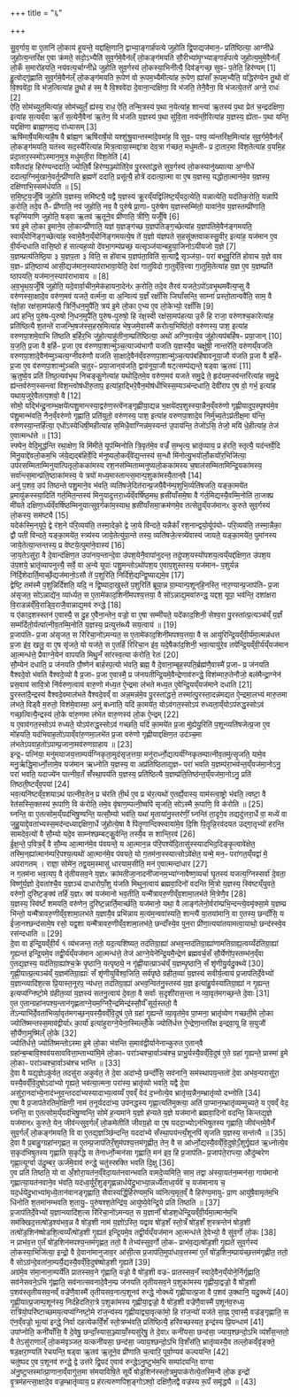 +++
title = "६"

+++


  
सु॒व॒र्गाय॒ वा ए॒तानि॑ लो॒काय॑ हूयन्ते॒ यद्दा॑क्षि॒णानि॒ द्वाभ्या॒ङ्गार्ह॑पत्ये जुहोति द्वि॒पाद्यज॑मान॒ᳶ प्रति॑ष्ठित्या॒ आग्नी॑ध्रे जुहोत्य॒न्तरि॑क्ष ए॒वा क्र॑मते॒ सदो॒ऽभ्यैति॑ सुव॒र्गमे॒वैन॑ल्ँ लो॒कङ्ग॑मयति सौ॒रीभ्या॑मृ॒ग्भ्याङ्गार्ह॑पत्ये जुहोत्य॒मुमे॒वैन॑ल्ँ लो॒कँ स॒मारो॑हयति॒ नय॑वत्य॒र्चाग्नी॑ध्रे जुहोति सुव॒र्गस्य॑ लो॒कस्या॒भिनी॑त्यै॒ दिव॑ङ्गच्छ॒ सुवᳶ॑ प॒तेति॒ हिर॑ण्यम् [1]  
हु॒त्वोद्गृ॑ह्णाति सुव॒र्गमे॒वैन॑ल्ँ लो॒कङ्ग॑मयति रू॒पेण॑ वो रू॒पम॒भ्यैमीत्या॑ह रू॒पेण॒ ह्या॑साँ रू॒पम॒भ्यैति॒ यद्धिर॑ण्येन तु॒थो वो॑ वि॒श्ववे॑दा॒ वि भ॑ज॒त्वित्या॑ह तु॒थो ह॑ स्म॒ वै वि॒श्ववे॑दा दे॒वाना॒न्दक्षि॑णा॒ वि भ॑जति॒ तेनै॒वैना॒ वि भ॑जत्ये॒तत्ते॑ अग्ने॒ राधः॑ [2]  
ऐति॒ सोम॑च्युत॒मित्या॑ह॒ सोम॑च्युतँ॒ ह्य॑स्य॒ राध॒ ऐति॒ तन्मि॒त्रस्य॑ प॒था न॒येत्या॑ह॒ शान्त्या॑ ऋ॒तस्य॑ प॒था प्रेत॑ च॒न्द्रद॑क्षिणा॒ इत्या॑ह स॒त्यव्ँवा ऋ॒तँ स॒त्येनै॒वैना॑ ऋ॒तेन॒ वि भ॑जति य॒ज्ञस्य॑ प॒था सु॑वि॒ता नय॑न्ती॒रित्या॑ह य॒ज्ञस्य॒ ह्ये॑ताᳶ प॒था यन्ति॒ यद्दक्षि॑णा ब्राह्म॒णम॒द्य रा॑ध्यासम् [3]  
ऋषि॑मार्षे॒यमित्या॑है॒ष वै ब्रा॑ह्म॒ण ऋषि॑रार्षे॒यो यश्शु॑श्रु॒वान्तस्मा॑दे॒वमा॑ह॒ वि सुव॒ᳶ पश्य॒ व्य॑न्तरि॑क्ष॒मित्या॑ह सुव॒र्गमे॒वैन॑ल्ँ लो॒कङ्ग॑मयति॒ यत॑स्व सद॒स्यै॑रित्या॑ह मित्र॒त्वाया॒स्मद्दा॑त्रा देव॒त्रा ग॑च्छत॒ मधु॑मतीᳶ प्र दा॒तार॒मा वि॑श॒तेत्या॑ह व॒यमि॒ह प्र॑दा॒तार॒स्स्मो॑ऽस्मान॒मुत्र॒ मधु॑मती॒रा वि॑श॒तेति॑ [4]  
वावैतदा॑ह॒ हिर॑ण्यन्ददाति॒ ज्योति॒र्वै हिर॑ण्य॒ञ्ज्योति॑रे॒व पु॒रस्ता॑द्धत्ते सुव॒र्गस्य॑ लो॒कस्यानु॑ख्यात्या अ॒ग्नीधे॑ ददात्य॒ग्निमु॑खाने॒वर्तून्प्री॑णाति ब्र॒ह्मणे॑ ददाति॒ प्रसू॑त्यै॒ होत्रे॑ ददात्या॒त्मा वा ए॒ष य॒ज्ञस्य॒ यद्धोता॒त्मान॑मे॒व य॒ज्ञस्य॒ दक्षि॑णाभि॒स्सम॑र्धयति ॥ [5]  
स॒मि॒ष्ट॒य॒जूँषि॑ जुहोति य॒ज्ञस्य॒ समि॑ष्ट्यै॒ यद्वै य॒ज्ञस्य॑ क्रू॒रय्ँयद्विलि॑ष्ट॒य्ँयद॒त्येति॒ यन्नात्येति॒ यद॑तिक॒रोति॒ यन्नापि॑ क॒रोति॒ तदे॒व तैᳶ प्री॑णाति॒ नव॑ जुहोति॒ नव॒ वै पुरु॑षे प्रा॒णाᳶ पुरु॑षेण य॒ज्ञस्सम्मि॑तो॒ यावा॑ने॒व य॒ज्ञस्तम्प्री॑णाति॒ षडृग्मि॑याणि जुहोति॒ षड्वा ऋ॒तव॑ ऋ॒तूने॒व प्री॑णाति॒ त्रीणि॒ यजूँ॑षि [6]  
त्रय॑ इ॒मे लो॒का इ॒माने॒व लो॒कान्प्री॑णाति॒ यज्ञ॑ य॒ज्ञङ्ग॑च्छ य॒ज्ञप॑तिङ्ग॒च्छेत्या॑ह य॒ज्ञप॑तिमे॒वैन॑ङ्गमयति॒ स्वाय्ँयोनि॑ङ्ग॒च्छेत्या॑ह॒ स्वामे॒वैन॒य्ँयोनि॑ङ्गमयत्ये॒ष ते॑ य॒ज्ञो य॑ज्ञपते स॒हसू॑क्तवाकस्सु॒वीर॒ इत्या॑ह॒ यज॑मान ए॒व वी॒र्य॑न्दधाति वासि॒ष्ठो ह॑ सात्यह॒व्यो दे॑वभा॒गम्प॑प्रच्छ॒ यत्सृञ्ज॑यान्बहुया॒जिनोऽयी॑यजो य॒ज्ञे [7]  
य॒ज्ञम्प्रत्य॑तिष्ठि॒पा ३ य॒ज्ञप॒ता ३ विति॒ स हो॑वाच य॒ज्ञप॑ता॒विति॑ स॒त्याद्वै सृञ्ज॑या॒ᳶ परा॑ बभूवु॒रिति॑ होवाच य॒ज्ञे वाव य॒ज्ञᳶ प्र॑ति॒ष्ठाप्य॑ आसी॒द्यज॑मान॒स्याप॑राभावा॒येति॒ देवा॑ गातुविदो गा॒तुव्ँवि॒त्त्वा गा॒तुमि॒तेत्या॑ह य॒ज्ञ ए॒व य॒ज्ञम्प्रति॑ ष्ठापयति॒ यज॑मान॒स्याप॑राभावाय ॥ [8]  
अ॒व॒भृ॒थ॒य॒जूँषि॑ जुहोति॒ यदे॒वार्वा॒चीन॒मेक॑हायना॒देन॑ᳵ क॒रोति॒ तदे॒व तैरव॑ यजते॒ऽपो॑ऽवभृ॒थमवै॑त्य॒प्सु वै वरु॑णस्सा॒क्षादे॒व वरु॑ण॒मव॑ यजते॒ वर्त्म॑ना॒ वा अ॒न्वित्य॑ य॒ज्ञँ रक्षाँ॑सि जिघाँसन्ति॒ साम्ना॑ प्रस्तो॒तान्ववै॑ति॒ साम॒ वै र॑क्षो॒हा रक्ष॑सा॒मप॑हत्यै॒ त्रिर्नि॒धन॒मुपै॑ति॒ त्रय॑ इ॒मे लो॒का ए॒भ्य ए॒व लो॒केभ्यो॒ रक्षाँ॑सि [9]  
अप॑ हन्ति॒ पुरु॑षᳶपुरुषो नि॒धन॒मुपै॑ति॒ पुरु॑षᳶपुरुषो॒ हि र॑क्ष॒स्वी रक्ष॑सा॒मप॑हत्या उ॒रुँ हि राजा॒ वरु॑णश्च॒कारेत्या॑ह॒ प्रति॑ष्ठित्यै श॒तन्ते॑ राजन्भि॒षज॑स्स॒हस्र॒मित्या॑ह भेष॒जमे॒वास्मै॑ करोत्य॒भिष्ठि॑तो॒ वरु॑णस्य॒ पाश॒ इत्या॑ह वरुणपा॒शमे॒वाभि ति॑ष्ठति ब॒र्हिर॒भि जु॑हो॒त्याहु॑तीना॒म्प्रति॑ष्ठित्या॒ अथो॑ अग्नि॒वत्ये॒व जु॑हो॒त्यप॑बर्हिषᳶ प्रया॒जान् [10]  
य॒ज॒ति॒ प्र॒जा वै ब॒र्हिᳶ प्र॒जा ए॒व व॑रुणपा॒शान्मु॑ञ्च॒त्याज्य॑भागौ यजति य॒ज्ञस्यै॒व चक्षु॑षी॒ नान्तरे॑ति॒ वरु॑णय्ँयजति वरुणपा॒शादे॒वैन॑म्मुञ्चत्य॒ग्नीवरु॑णौ यजति सा॒क्षादे॒वैन॑व्ँवरुणपा॒शान्मु॑ञ्च॒त्यप॑बर्हिषावनूया॒जौ य॑जति प्र॒जा वै ब॒र्हिᳶ प्र॒जा ए॒व व॑रुणपा॒शान्मु॑ञ्चति च॒तुरᳶ॑ प्रया॒जान्‌य॑जति॒ द्वाव॑नूया॒जौ षट्त्सम्प॑द्यन्ते॒ षड्वा ऋ॒तवः॑ [11]  
ऋ॒तुष्वे॒व प्रति॑ तिष्ठ॒त्यव॑भृथ निचङ्कु॒णेत्या॑ह यथोदि॒तमे॒व वरु॑ण॒मव॑ यजते समु॒द्रे ते॒ हृद॑यम॒प्स्व॑न्तरित्या॑ह समु॒द्रे ह्य॑न्तर्वरु॑ण॒स्सन्त्वा॑ विश॒न्त्वोष॑धीरु॒ताप॒ इत्या॑हा॒द्भिरे॒वैन॒मोष॑धीभिस्स॒म्यञ्च॑न्दधाति॒ देवी॑राप ए॒ष वो॒ गर्भ॒ इत्या॑ह यथाय॒जुरे॒वैतत्प॒शवो॒ वै [12]  
सोमो॒ यद्भि॑न्दू॒नाम्भ॒क्षये॑त्पशु॒मान्त्स्या॒द्वरु॑ण॒स्त्वे॑नङ्गृह्णीया॒द्यन्न भ॒क्षये॑दप॒शुस्स्या॒न्नैन॒व्ँवरु॑णो गृह्णीयादुप॒स्पृश्य॑मे॒व प॑शु॒मान्भ॑वति॒ नैन॒व्ँवरु॑णो गृह्णाति॒ प्रति॑युतो॒ वरु॑णस्य॒ पाश॒ इत्या॑ह वरुणपा॒शादे॒व निर्मु॑च्य॒तेऽप्र॑तीक्ष॒मा य॑न्ति॒ वरु॑णस्या॒न्तर्हि॑त्या॒ एधो॑ऽस्येधिषी॒महीत्या॑ह स॒मिधै॒वाग्निन्न॑म॒स्यन्त॑ उ॒पाय॑न्ति॒ तेजो॑ऽसि॒ तेजो॒ मयि॑ धे॒हीत्या॑ह॒ तेज॑ ए॒वात्मन्ध॑त्ते ॥ [13]  
स्फ्येन॒ वेदि॒मुद्ध॑न्ति रथा॒क्षेण॒ वि मि॑मीते॒ यूप॑म्मिनोति त्रि॒वृत॑मे॒व वज्रँ॑ स॒म्भृत्य॒ भ्रातृ॑व्याय॒ प्र ह॑रति॒ स्तृत्यै॒ यद॑न्तर्वे॒दि मि॑नु॒याद्दे॑वलो॒कम॒भि ज॑ये॒द्यद्ब॑हिर्वे॒दि म॑नुष्यलो॒कव्ँवे॑द्य॒न्तस्य॑ स॒न्धौ मि॑नोत्यु॒भयो॑र्लो॒कयो॑र॒भिजि॑त्या॒ उप॑रसम्मिताम्मिनुयात्पितृलो॒कका॑मस्य रश॒नस॑म्मिताम्मनुष्यलो॒कका॑मस्य च॒षाल॑सम्मितामिन्द्रि॒यका॑मस्य॒ सर्वा॑न्त्स॒मान्प्र॑ति॒ष्ठाका॑मस्य॒ ये त्रयो॑ मध्य॒मास्तान्त्स॒मान्प॒शुका॑मस्यै॒तान्‌वै [14]  
अनु॑ प॒शव॒ उप॑ तिष्ठन्ते पशु॒माने॒व भ॑वति॒ व्यति॑षजे॒दित॑रान्प्र॒जयै॒वैन॑म्प॒शुभि॒र्व्यति॑षजति॒ यङ्का॒मये॑त प्र॒मायु॑कस्स्या॒दिति॑ गर्त॒मित॒न्तस्य॑ मिनुयादुत्तरा॒र्ध्य॑व्ँवर्षि॑ष्ठ॒मथ॒ ह्रसी॑याँसमे॒षा वै ग॑र्त॒मिद्यस्यै॒वम्मि॒नोति॑ ता॒जक्प्र मी॑यते दक्षिणा॒र्ध्य॑व्ँवर्षि॑ष्ठम्मिनुयात्सुव॒र्गका॑म॒स्याथ॒ ह्रसी॑याँसमा॒क्रम॑णमे॒व तत्सेतु॒य्ँयज॑मानᳵ कुरुते सुव॒र्गस्य॑ लो॒कस्य॒ सम॑ष्ट्यै [15]  
यदेक॑स्मि॒न्‌यूपे॒ द्वे र॑श॒ने प॑रि॒व्यय॑ति॒ तस्मा॒देको॒ द्वे जा॒ये वि॑न्दते॒ यन्नैकाँ॑ रश॒नान्द्वयो॒र्यूप॑योᳶ परि॒व्यय॑ति॒ तस्मा॒न्नैका॒ द्वौ पती॑ विन्दते॒ यङ्का॒मये॑त॒ स्त्र्य॑स्य जाये॒तेत्यु॑पा॒न्ते तस्य॒ व्यति॑षजे॒त्स्त्र्ये॑वास्य॑ जायते॒ यङ्का॒मये॑त॒ पुमा॑नस्य जाये॒तेत्या॒न्तन्तस्य॒ प्र वे॑ष्टये॒त्पुमा॑ने॒वास्य॑ [16]  
जा॒य॒तेऽसु॑रा॒ वै दे॒वान्द॑क्षिण॒त उपा॑नय॒न्तान्दे॒वा उ॑पश॒येनै॒वापा॑नुदन्त॒ तदु॑पश॒यस्यो॑पशय॒त्वय्ँयद्द॑क्षिण॒त उ॑पश॒य उ॑प॒शये॒ भ्रातृ॑व्यापनुत्त्यै॒ सर्वे॒ वा अ॒न्ये यूपाः॑ पशु॒मन्तोऽथो॑पश॒य ए॒वाप॒शुस्तस्य॒ यज॑मानᳶ प॒शुर्यन्न नि॑र्दि॒शेदार्ति॒मार्च्छे॒द्यज॑मानो॒ऽसौ ते॑ प॒शुरिति॒ निर्दि॑शे॒द्यन्द्वि॒ष्याद्यमे॒व [17]  
द्वेष्टि॒ तम॑स्मै प॒शुन्निर्दि॑शति॒ यदि॒ न द्वि॒ष्यादा॒खुस्ते॑ प॒शुरिति॑ ब्रूया॒न्न ग्रा॒म्यान्प॒शून्‌हि॒नस्ति॒ नार॒ण्यान्प्र॒जाप॑तिᳶ प्र॒जा अ॑सृजत॒ सो॑ऽन्नाद्ये॑न॒ व्या॑र्ध्यत॒ स ए॒तामे॑काद॒शिनी॑मपश्य॒त्तया॒ वै सो॑ऽन्नाद्य॒मवा॑रुन्द्ध॒ यद्दश॒ यूपा॒ भव॑न्ति॒ दशा॑क्षरा वि॒राडन्न॑व्ँवि॒राड्वि॒राजै॒वान्नाद्य॒मव॑ रुन्द्धे [18]  
य ए॑काद॒शस्स्तन॑ ए॒वास्यै॒ स दु॒ह ए॒वैना॒न्तेन॒ वज्रो॒ वा ए॒षा सम्मी॑यते॒ यदे॑काद॒शिनी॒ सेश्व॒रा पु॒रस्ता॑त्प्र॒त्यञ्च॑य्ँ य॒ज्ञँ सम्म॑र्दितो॒र्यत्पा॑त्नीव॒तम्मि॒नोति॑ य॒ज्ञस्य॒ प्रत्युत्त॑ब्ध्यै सय॒त्वाय॑ ॥ [19]  
प्र॒जाप॑तिᳶ प्र॒जा अ॑सृजत॒ स रि॑रिचा॒नो॑ऽमन्यत॒ स ए॒तामे॑काद॒शिनी॑मपश्य॒त्तया॒ वै स आयु॑रिन्द्रि॒यव्ँवी॒र्य॑मा॒त्मन्न॑धत्त प्र॒जा इ॑व॒ खलु॒ वा ए॒ष सृ॑जते॒ यो यज॑ते॒ स ए॒तर्हि॑ रिरिचा॒न इ॑व॒ यदे॒षैका॑द॒शिनी॒ भव॒त्यायु॑रे॒व तये॑न्द्रि॒यव्ँवी॒र्य॑य्ँयज॑मान आ॒त्मन्ध॑त्ते॒ प्रैवाग्ने॒येन॑ वापयति मिथु॒नँ सा॑रस्व॒त्या क॑रोति॒ रेतः॑ [20]  
सौ॒म्येन॑ दधाति॒ प्र ज॑नयति पौ॒ष्णेन॑ बार्हस्प॒त्यो भ॑वति॒ ब्रह्म॒ वै दे॒वाना॒म्बृह॒स्पति॒र्ब्रह्म॑णै॒वास्मै॑ प्र॒जाᳶ प्र ज॑नयति वैश्वदे॒वो भ॑वति वैश्वदे॒व्यो॑ वै प्र॒जाᳶ प्र॒जा ए॒वास्मै॒ प्र ज॑नयतीन्द्रि॒यमे॒वैन्द्रेणाव॑रुन्द्धे॒ विश॑म्मारु॒तेनौजो॒ बल॑मैन्द्रा॒ग्नेन॑ प्रस॒वाय॑ सावि॒त्रो नि॑र्वरुण॒त्वाय॑ वारु॒णो म॑ध्य॒त ऐ॒न्द्रमा ल॑भते मध्य॒त ए॒वेन्द्रि॒यय्ँयज॑माने दधाति [21]  
पु॒रस्ता॑दै॒न्द्रस्य॑ वैश्वदे॒वमाल॑भते वैश्वदे॒वव्ँ वा अन्न॒मन्न॑मे॒व पु॒रस्ता॑द्धत्ते॒ तस्मा॑त्पु॒रस्ता॒दन्न॑मद्यत ऐ॒न्द्रमा॒लभ्य॑ मारु॒तमा ल॑भते॒ विड्वै म॒रुतो॒ विश॑मे॒वास्मा॒ अनु॑ बध्नाति॒ यदि॑ का॒मये॑त॒ योऽव॑गत॒स्सोऽप॑ रुध्यता॒य्ँयोऽप॑रुद्ध॒स्सोऽव॑ गच्छ॒त्वित्यै॒न्द्रस्य॑ लो॒के वा॑रु॒णमा ल॑भेत वारु॒णस्य॑ लो॒क ऐ॒न्द्रम् [22]  
य ए॒वाव॑गत॒स्सोऽप॑ रुध्यते॒ योऽप॑रुद्ध॒स्सोऽव॑ गच्छति॒ यदि॑ का॒मये॑त प्र॒जा मु॑ह्येयु॒रिति॑ प॒शून्व्यति॑षजेत्प्र॒जा ए॒व मो॑हयति॒ यद॑भिवाह॒तो॑ऽपाव्ँवा॑रु॒णमा॒लभे॑त प्र॒जा वरु॑णो गृह्णीयाद्दक्षिण॒त उद॑ञ्च॒मा ल॑भतेऽपवाह॒तो॑ऽपाम्प्र॒जाना॒मव॑रुणग्राहाय ॥ [23]  
इन्द्र॒ᳶ पत्नि॑या॒ मनु॑मयाजय॒त्ताम्पर्य॑ग्निकृता॒मुद॑सृज॒त्तया॒ मनु॑रार्ध्नो॒द्यत्पर्य॑ग्निकृतम्पात्नीव॒तमु॑त्सृ॒जति॒ यामे॒व मनु॒र्ऋद्धि॒मार्ध्नो॒त्तामे॒व यज॑मान ऋध्नोति य॒ज्ञस्य॒ वा अप्र॑तिष्ठिताद्य॒ज्ञᳶ परा॑ भवति य॒ज्ञम्प॑रा॒भव॑न्त॒य्ँयज॑मा॒नोऽनु॒ परा॑ भवति॒ यदाज्ये॑न पात्नीव॒तँ सँ॑स्था॒पय॑ति य॒ज्ञस्य॒ प्रति॑ष्ठित्यै य॒ज्ञम्प्र॑ति॒तिष्ठ॑न्त॒य्ँयज॑मा॒नोऽनु॒ प्रति॑ तिष्ठती॒ष्टव्ँव॒पया॑ [24]  
भव॒त्यनि॑ष्टव्ँव॒शयाऽथ॑ पात्नीव॒तेन॒ प्र च॑रति ती॒र्थ ए॒व प्र च॑र॒त्यथो॑ ए॒तर्ह्ये॒वास्य॒ याम॑स्त्वा॒ष्ट्रो भ॑वति॒ त्वष्टा॒ वै रेत॑सस्सि॒क्तस्य॑ रू॒पाणि॒ वि क॑रोति॒ तमे॒व वृ॑षाण॒म्पत्नी॒ष्वपि॑ सृजति॒ सो॑ऽस्मै रू॒पाणि॒ वि क॑रोति ॥ [25]  
घ्नन्ति॒ वा ए॒तत्सोम॒य्ँयद॑भिषु॒ण्वन्ति॒ यत्सौ॒म्यो भव॑ति॒ यथा॑ मृ॒ताया॑नु॒स्तर॑णीं॒ घ्नन्ति॑ ता॒दृगे॒व तद्यदु॑त्तरा॒र्धे वा॒ मध्ये॑ वा जुहु॒याद्दे॒वता॑भ्यस्स॒मद॑न्दध्याद्दक्षिणा॒र्धे जु॑होत्ये॒षा वै पि॑तृ॒णान्दिक्स्वाया॑मे॒व दि॒शि पि॒तॄन्नि॒रव॑दयत उद्गा॒तृभ्यो॑ हरन्ति सामदेव॒त्यो॑ वै सौ॒म्यो यदे॒व साम्न॑श्छम्बट्कु॒र्वन्ति॒ तस्यै॒व स शान्ति॒रव॑ [26]  
ई॒क्ष॒न्ते॒ प॒वित्र॒व्ँ वै सौ॒म्य आ॒त्मान॑मे॒व प॑वयन्ते॒ य आ॒त्मान॒न्न प॑रि॒पश्ये॑दि॒तासु॑स्स्यादभिद॒दिङ्कृ॒त्वावे॑क्षेत॒ तस्मि॒न्‌ह्या॑त्मान॑म्परि॒पश्य॒त्यथो॑ आ॒त्मान॑मे॒व प॑वयते॒ यो ग॒तम॑ना॒स्स्यात्सोऽवे॑क्षेत॒ यन्मे॒ मन॒ᳶ परा॑गत॒य्ँयद्वा॑ मे॒ अप॑रागतम् । राज्ञा॒ सोमे॑न॒ तद्व॒यम॒स्मासु॑ धारयाम॒सीति॒ मन॑ ए॒वात्मन्दा॑धार [27]  
न ग॒तम॑ना भव॒त्यप॒ वै तृ॑तीयसव॒ने य॒ज्ञᳵ क्रा॑मतीजा॒नादनी॑जानम॒भ्या॑ग्नावैष्ण॒व्यर्चा घृ॒तस्य॑ यजत्य॒ग्निस्सर्वा॑ दे॒वता॒ विष्णु॑र्य॒ज्ञो दे॒वता॑श्चै॒व य॒ज्ञञ्च॑ दाधारोपाँ॒शु य॑जति मिथुन॒त्वाय॑ ब्रह्मवा॒दिनो॑ वदन्ति मि॒त्रो य॒ज्ञस्य॒ स्वि॑ष्टय्ँयुवते॒ वरु॑णो॒ दुरि॑ष्ट॒ङ्क्व॑ तर्हि॑ य॒ज्ञᳵ क्व॑ यज॑मानो भव॒तीति॒ यन्मै॑त्रावरु॒णीव्ँव॒शामा॒लभ॑ते मि॒त्रेणै॒व [28]  
य॒ज्ञस्य॒ स्वि॑ष्टँ शमयति॒ वरु॑णेन॒ दुरि॑ष्ट॒न्नार्ति॒मार्च्छ॑ति॒ यज॑मानो॒ यथा॒ वै लाङ्ग॑लेनो॒र्वरा॑म्प्रभि॒न्दन्त्ये॒वमृ॑क्सा॒मे य॒ज्ञम्प्र भि॑न्तो॒ यन्मै॑त्रावरु॒णीव्ँव॒शामा॒लभ॑ते य॒ज्ञायै॒व प्रभि॑न्नाय म॒त्य॑म॒न्ववा॑स्यति॒ शान्त्यै॑ या॒तया॑मानि॒ वा ए॒तस्य॒ छन्दाँ॑सि॒ य ई॑जा॒नश्छन्द॑सामे॒ष रसो॒ यद्व॒शा यन्मै॑त्रावरु॒णीव्ँव॒शामा॒लभ॑ते॒ छन्दाँ॑स्ये॒व पुन॒रा प्री॑णा॒त्यया॑तयामत्वा॒याथो॒ छन्द॑स्स्वे॒व रस॑न्दधाति ॥ [29]  
दे॒वा वा इ॑न्द्रि॒यव्ँवी॒र्यं १॑ व्य॑भजन्त॒ ततो॒ यद॒त्यशि॑ष्यत॒ तद॑तिग्रा॒ह्या॑ अभव॒न्तद॑तिग्रा॒ह्या॑णामतिग्राह्य॒त्वय्यँद॑तिग्रा॒ह्या॑ गृ॒ह्यन्त॑ इन्द्रि॒यमे॒व तद्वी॒र्य॑य्ँयज॑मान आ॒त्मन्ध॑त्ते॒ तेज॑ आग्ने॒येने॑न्द्रि॒यमै॒न्द्रेण॑ ब्रह्मवर्च॒सँ सौ॒र्येणो॑प॒स्तम्भ॑न॒व्ँवा ए॒तद्य॒ज्ञस्य॒ यद॑तिग्रा॒ह्या॑श्च॒क्रे पृ॒ष्ठानि॒ यत्पृष्ठ्ये॒ न गृ॑ह्णी॒यात्प्राञ्च॑य्ँ य॒ज्ञम्पृ॒ष्ठानि॒ सँ शृ॑णीयु॒र्यदु॒क्थ्ये॑ [30]  
गृ॒ह्णी॒यात्प्र॒त्यञ्च॑य्ँ य॒ज्ञम॑तिग्रा॒ह्याः॑ सँ शृ॑णीयुर्विश्व॒जिति॒ सर्व॑पृष्ठे ग्रहीत॒व्या॑ य॒ज्ञस्य॑ सवीर्य॒त्वाय॑ प्र॒जाप॑तिर्दे॒वेभ्यो॑ य॒ज्ञान्व्यादि॑श॒त्स प्रि॒यास्त॒नूरप॒ न्य॑धत्त॒ तद॑तिग्रा॒ह्या॑ अभव॒न्वित॑नु॒स्तस्य॑ य॒ज्ञ इत्या॑हु॒र्यस्या॑तिग्रा॒ह्या॑ न गृ॒ह्यन्त॒ इत्यप्य॑ग्निष्टो॒मे ग्र॑हीत॒व्या॑ य॒ज्ञस्य॑ सतनु॒त्वाय॑ दे॒वता॒ वै सर्वाः॑ स॒दृशी॑रास॒न्ता न व्या॒वृत॑मगच्छ॒न्ते दे॒वाः [31]  
ए॒त ए॒तान्ग्रहा॑नपश्य॒न्तान॑गृह्णताग्ने॒यम॒ग्निरै॒न्द्रमिन्द्र॑स्सौ॒र्यँ सूर्य॒स्ततो॒ वै ते॑ऽन्याभि॑र्दे॒वता॑भिर्व्या॒वृत॑मगच्छ॒न्‌यस्यै॒वव्ँवि॒दुष॑ ए॒ते ग्रहा॑ गृ॒ह्यन्ते॑ व्या॒वृत॑मे॒व पा॒प्मना॒ भ्रातृ॑व्येण गच्छती॒मे लो॒का ज्योति॑ष्मन्तस्स॒माव॑द्वीर्याᳵ का॒र्या॑ इत्या॑हुराग्ने॒येना॒स्मिल्लोँ॒के ज्योति॑र्धत्त ऐ॒न्द्रेणा॒न्तरि॑क्ष इन्द्रवा॒यू हि स॒युजौ॑ सौ॒र्येणा॒मुष्मि॑ल्ँ लो॒के [32]  
ज्योति॑र्धत्ते॒ ज्योति॑ष्मन्तोऽस्मा इ॒मे लो॒का भ॑वन्ति स॒माव॑द्वीर्यानेनान्कुरुत ए॒तान्‌वै ग्रहा॑न्ब॒म्बावि॒श्वव॑यसाववित्ता॒म्ताभ्या॑मि॒मे लो॒काᳶ परा॑ञ्चश्चा॒र्वाञ्च॑श्च॒ प्राभु॒र्यस्यै॒वव्ँवि॒दुष॑ ए॒ते ग्रहा॑ गृ॒ह्यन्ते॒ प्रास्मा॑ इ॒मे लो॒काᳶ परा॑ञ्चश्चा॒र्वाञ्च॑श्च भान्ति ॥ [33]  
दे॒वा वै यद्य॒ज्ञेऽकु॑र्वत॒ तदसु॑रा अकुर्वत॒ ते दे॒वा अदा॑भ्ये॒ छन्दाँ॑सि॒ सव॑नानि॒ सम॑स्थापय॒न्ततो॑ दे॒वा अभ॑व॒न्परासु॑रा॒ यस्यै॒वव्ँवि॒दुषोऽदा॑भ्यो गृ॒ह्यते॒ भव॑त्या॒त्मना॒ परा॑स्य॒ भ्रातृ॑व्यो भवति॒ यद्वै दे॒वा असु॑रा॒नदा॑भ्ये॒नाद॑भ्नुव॒न्तददा॑भ्यस्यादाभ्य॒त्वय्यँ ए॒वव्ँ वेद॑ द॒भ्नोत्ये॒व भ्रातृ॑व्य॒न्नैन॒म्भ्रातृ॑व्यो दभ्नोति [34]  
ए॒षा वै प्र॒जाप॑तेरतिमो॒क्षिणी॒ नाम॑ त॒नूर्यददा॑भ्य॒ उप॑नद्धस्य गृह्णा॒त्यति॑मुक्त्या॒ अति॑ पा॒प्मान॒म्भ्रातृ॑व्यम्मुच्यते॒ य ए॒वव्ँ वेद॒ घ्नन्ति॒ वा ए॒तत्सोम॒य्ँयद॑भिषु॒ण्वन्ति॒ सोमे॑ ह॒न्यमा॑ने य॒ज्ञो ह॑न्यते य॒ज्ञे यज॑मानो ब्रह्मवा॒दिनो॑ वदन्ति॒ किन्तद्य॒ज्ञे यज॑मानᳵ कुरुते॒ येन॒ जीव॑न्त्सुव॒र्गल्ँ लो॒कमेतीति॑ जीवग्र॒हो वा ए॒ष यददा॒भ्योऽन॑भिषुतस्य गृह्णाति॒ जीव॑न्तमे॒वैनँ॑ सुव॒र्गल्ँ लो॒कङ्ग॑मयति॒ वि वा ए॒तद्य॒ज्ञञ्छि॑न्दन्ति॒ यददा॑भ्ये सँस्था॒पय॑न्त्यँ॒शूनपि॑ सृजति य॒ज्ञस्य॒ सन्त॑त्यै ॥ [35]  
दे॒वा वै प्र॒बाहु॒ग्ग्रहा॑नगृह्णत॒ स ए॒तम्प्र॒जाप॑तिरँ॒शुम॑पश्य॒त्तम॑गृह्णीत॒ तेन॒ वै स आ॑र्ध्नो॒द्यस्यै॒वव्ँवि॒दुषो॒ऽँ॒शुर्गृ॒ह्यत॑ ऋ॒ध्नोत्ये॒व स॒कृद॑भिषुतस्य गृह्णाति स॒कृद्धि स तेनार्ध्नो॒न्मन॑सा गृह्णाति॒ मन॑ इव॒ हि प्र॒जाप॑तिᳶ प्र॒जाप॑ते॒राप्त्या॒ औदु॑म्बरेण गृह्णा॒त्यूर्ग्वा उ॑दु॒म्बर॒ ऊर्ज॑मे॒वाव॑ रुन्द्धे॒ चतु॑स्स्रक्ति भवति दि॒क्षु [36]  
ए॒व प्रति॑ तिष्ठति॒ यो वा अँ॒शोरा॒यत॑न॒व्ँवेदा॒यत॑नवान्भवति वामदे॒व्यमिति॒ साम॒ तद्वा अ॑स्या॒यत॑न॒म्मन॑सा॒ गाय॑मानो गृह्णात्या॒यत॑नवाने॒व भ॑वति॒ यद॑ध्व॒र्युरँ॒शुङ्गृ॒ह्णन्नार्धये॑दु॒भाभ्या॒न्नर्ध्ये॑ताध्व॒र्यवे॑ च॒ यज॑मानाय च॒ यद॒र्धये॑दु॒भाभ्या॑मृध्ये॒तान॑वानङ्गृह्णाति॒ सैवास्यर्द्धि॒र्हिर॑ण्यम॒भि व्य॑नित्य॒मृत॒व्ँ वै हिर॑ण्य॒मायुᳶ॑ प्रा॒ण आयु॑षै॒वामृत॑म॒भि धि॑नोति श॒तमा॑नम्भवति श॒तायु॒ᳶ पुरु॑षश्श॒तेन्द्रि॑य॒ आयु॑ष्ये॒वेन्द्रि॒ये प्रति॑ तिष्ठति ॥ [37]  
प्र॒जाप॑तिर्दे॒वेभ्यो॑ य॒ज्ञान्व्यादि॑श॒त्स रि॑रिचा॒नो॑ऽमन्यत॒ स य॒ज्ञानाँ॑ षोडश॒धेन्द्रि॒यव्ँवी॒र्य॑मा॒त्मान॑म॒भि सम॑क्खिद॒त्तत्षो॑ड॒श्य॑भव॒न्न वै षो॑ड॒शी नाम॑ य॒ज्ञो॑ऽस्ति॒ यद्वाव षो॑ड॒शँ स्तो॒त्रँ षो॑ड॒शँ श॒स्त्रन्तेन॑ षोड॒शी तत्षो॑ड॒शिन॑ष्षोडशि॒त्वय्यँत्षो॑ड॒शी गृ॒ह्यत॑ इन्द्रि॒यमे॒व तद्वी॒र्य॑य्ँयज॑मान आ॒त्मन्ध॑त्ते दे॒वेभ्यो॒ वै सु॑व॒र्गो लो॒कः [38]  
न प्राभ॑व॒त्त ए॒तँ षो॑ड॒शिन॑मपश्य॒न्तम॑गृह्णत॒ ततो॒ वै तेभ्य॑स्सुव॒र्गो लो॒कᳶ प्राभ॑व॒द्यत्षो॑ड॒शी गृ॒ह्यते॑ सुव॒र्गस्य॑ लो॒कस्या॒भिजि॑त्या॒ इन्द्रो॒ वै दे॒वाना॑मानुजाव॒र आ॑सी॒त्स प्र॒जाप॑ति॒मुपा॑धाव॒त्तस्मा॑ ए॒तँ षो॑ड॒शिन॒म्प्राय॑च्छ॒त्तम॑गृह्णीत॒ ततो॒ वै सोऽग्र॑न्दे॒वता॑ना॒म्पर्यै॒द्यस्यै॒वव्ँवि॒दुष॑ष्षोड॒शी गृ॒ह्यते॑ [39]  
अग्र॑मे॒व स॑मा॒नाना॒म्पर्ये॑ति प्रातस्सव॒ने गृ॑ह्णाति॒ वज्रो॒ वै षो॑ड॒शी वज्रᳶ॑ प्रातस्सव॒नँ स्वादे॒वैन॒य्ँयोने॒र्निर्गृ॑ह्णाति॒ सव॑नेसवने॒ऽभि गृ॑ह्णाति॒ सव॑नात्सवनादे॒वैन॒म्प्र ज॑नयति तृतीयसव॒ने प॒शुका॑मस्य गृह्णीया॒द्वज्रो॒ वै षो॑ड॒शी प॒शव॑स्तृतीयसव॒नव्ँ वज्रे॑णै॒वास्मै॑ तृतीयसव॒नात्प॒शूनव॑ रुन्द्धे॒ नोक्थ्ये॑ गृह्णीयात्प्र॒जा वै प॒शव॑ उ॒क्थानि॒ यदु॒क्थ्ये॑ [40]  
गृ॒ह्णी॒यात्प्र॒जाम्प॒शून॑स्य॒ निर्द॑हेदतिरा॒त्रे प॒शुका॑मस्य गृह्णीया॒द्वज्रो॒ वै षो॑ड॒शी वज्रे॑णै॒वास्मै॑ प॒शून॑व॒रुध्य॒ रात्रि॑यो॒परि॑ष्टाच्छमय॒त्यप्य॑ग्निष्टो॒मे रा॑ज॒न्य॑स्य गृह्णीयाद्व्या॒वृत्का॑मो॒ हि रा॑ज॒न्यो॑ यज॑ते सा॒ह्न ए॒वास्मै॒ वज्र॑ङ्गृह्णाति॒ स ए॑न॒व्ँवज्रो॒ भूत्या॑ इन्द्धे॒ निर्वा दहत्येकविँ॒शँ स्तो॒त्रम्भ॑वति॒ प्रति॑ष्ठित्यै॒ हरि॑वच्छस्यत॒ इन्द्र॑स्य प्रि॒यन्धाम॑ [41]  
उपा॑प्नोति॒ कनी॑याँसि॒ वै दे॒वेषु॒ छन्दाँ॒स्यास॒ञ्ज्यायाँ॒स्यसु॑रेषु॒ ते दे॒वाᳵ कनी॑यसा॒ छन्द॑सा॒ ज्याय॒श्छन्दो॒ऽभि व्य॑शँस॒न्ततो॒ वै तेऽसु॑राणाल्ँ लो॒कम॑वृञ्जत॒ यत्कनी॑यसा॒ छन्द॑सा॒ ज्याय॒श्छन्दो॒ऽभि वि॒शँस॑ति॒ भ्रातृ॑व्यस्यै॒व तल्लो॒कव्ँवृ॑ङ्क्ते॒ षड॒क्षरा॒ण्यति॑ रेचयन्ति॒ षड्वा ऋ॒तव॑ ऋ॒तूने॒व प्री॑णाति च॒त्वारि॒ पूर्वा॒ण्यव॑ कल्पयन्ति [42]  
चतु॑ष्पद ए॒व प॒शूनव॑ रुन्द्धे॒ द्वे उत्त॑रे द्वि॒पद॑ ए॒वाव॑ रुन्द्धेऽनु॒ष्टुभ॑म॒भि सम्पा॑दयन्ति॒ वाग्वा अ॑नु॒ष्टुप्तस्मा॑त्प्रा॒णाना॒व्ँवागु॑त्त॒मा स॑मयाविषि॒ते सूर्ये॑ षोड॒शिन॑स्स्तो॒त्रमु॒पाक॑रोत्ये॒तस्मि॒न्वै लो॒क इन्द्रो॑ वृ॒त्रम॑हन्त्सा॒क्षादे॒व वज्र॒म्भ्रातृ॑व्याय॒ प्र ह॑रत्यरुणपिश॒ङ्गोऽश्वो॒ दक्षि॑णै॒तद्वै वज्र॑स्य रू॒पँ समृ॑द्ध्यै ॥ [43]  
